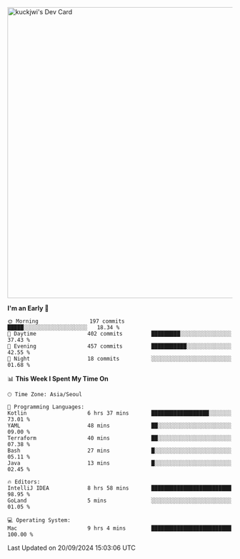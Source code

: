 <a href="https://app.daily.dev/kuckhwancho"><img src="https://api.daily.dev/devcards/v2/efef39c8028947428b3c0b486b9cd9b6.png?r=iz2&type=wide" width="652" alt="kuckjwi's Dev Card"/></a>

<!--START_SECTION:waka-->
**I'm an Early 🐤** 

```text
🌞 Morning                197 commits         █████░░░░░░░░░░░░░░░░░░░░   18.34 % 
🌆 Daytime                402 commits         █████████░░░░░░░░░░░░░░░░   37.43 % 
🌃 Evening                457 commits         ███████████░░░░░░░░░░░░░░   42.55 % 
🌙 Night                  18 commits          ░░░░░░░░░░░░░░░░░░░░░░░░░   01.68 % 
```


📊 **This Week I Spent My Time On** 

```text
🕑︎ Time Zone: Asia/Seoul

💬 Programming Languages: 
Kotlin                   6 hrs 37 mins       ██████████████████░░░░░░░   73.01 % 
YAML                     48 mins             ██░░░░░░░░░░░░░░░░░░░░░░░   09.00 % 
Terraform                40 mins             ██░░░░░░░░░░░░░░░░░░░░░░░   07.38 % 
Bash                     27 mins             █░░░░░░░░░░░░░░░░░░░░░░░░   05.11 % 
Java                     13 mins             █░░░░░░░░░░░░░░░░░░░░░░░░   02.45 % 

🔥 Editors: 
IntelliJ IDEA            8 hrs 58 mins       █████████████████████████   98.95 % 
GoLand                   5 mins              ░░░░░░░░░░░░░░░░░░░░░░░░░   01.05 % 

💻 Operating System: 
Mac                      9 hrs 4 mins        █████████████████████████   100.00 % 
```


 Last Updated on 20/09/2024 15:03:06 UTC
<!--END_SECTION:waka-->
